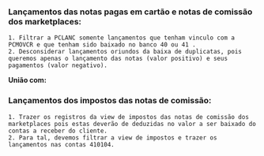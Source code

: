 ### Lançamentos das notas pagas em cartão e notas de comissão dos marketplaces:
	1. Filtrar a PCLANC somente lançamentos que tenham vinculo com a PCMOVCR e que tenham sido baixado no banco 40 ou 41 .
	2. Desconsiderar lançamentos oriundos da baixa de duplicatas, pois queremos apenas o lançamento das notas (valor positivo) e seus pagamentos (valor negativo).

**União com:**

### Lançamentos dos impostos das notas de comissão:
    1. Trazer os registros da view de impostos das notas de comissão dos marketplaces pois estas deverão de deduzidas no valor a ser baixado do contas a receber do cliente.
    2. Para tal, devemos filtrar a view de impostos e trazer os lançamentos nas contas 410104.
